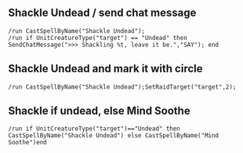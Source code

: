 ## Shackle Undead / send chat message
```
/run CastSpellByName("Shackle Undead");
/run if UnitCreatureType("target") == "Undead" then SendChatMessage(">>> Shackling %t, leave it be.","SAY"); end
```


## Shackle Undead and mark it with circle
```
/run CastSpellByName("Shackle Undead");SetRaidTarget("target",2);
```


## Shackle if undead, else Mind Soothe
```
/run if UnitCreatureType("target")=="Undead" then CastSpellByName("Shackle Undead") else CastSpellByName("Mind Soothe")end
```